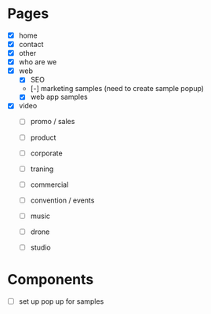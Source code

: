 # Pages
- [x] home
- [x] contact
- [x] other
- [x] who are we
- [x] web
  - [x] SEO
  - [-] marketing samples (need to create sample popup)
  - [x] web app samples
- [x] video
  - [ ] promo / sales
  - [ ] product
  - [ ] corporate
  - [ ] traning
  - [ ] commercial
  - [ ] convention / events
  - [ ] music
  - [ ] drone
  - [ ] studio




# Components
- [ ] set up pop up for samples
